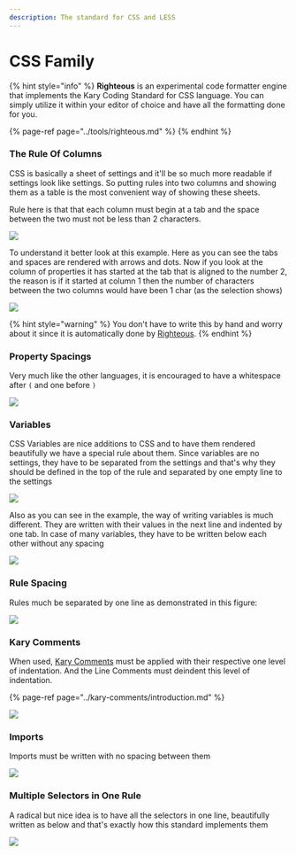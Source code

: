 ```yaml
---
description: The standard for CSS and LESS
---
```


# CSS Family

{% hint style="info" %}
**Righteous** is an experimental code formatter engine that implements the Kary Coding Standard for CSS language. You can simply utilize it within your editor of choice and have all the formatting done for you. 

{% page-ref page="../tools/righteous.md" %}
{% endhint %}



### The Rule Of Columns

CSS is basically a sheet of settings and it'll be so much more readable if settings look like settings. So putting rules into two columns and showing them as a table is the most convenient  way of showing these sheets.

Rule here is that that each column must begin at a tab and the space between the two must not be less than 2 characters.

![](../.gitbook/assets/screen-shot-1397-06-24-at-6.42.56-pm.png)

To understand it better look at this example. Here as you can see the tabs and spaces are rendered with arrows and dots. Now if you look at the column of properties it has started at the tab that is aligned to the number 2, the reason is if it started at column 1 then the number of characters between the two columns would have been 1 char \(as the selection shows\)

![](../.gitbook/assets/screen-shot-1397-06-24-at-6.58.14-pm.png)

{% hint style="warning" %}
You don't have to write this by hand and worry about it since it is automatically done by [Righteous](../tools/righteous.md). 
{% endhint %}

### Property Spacings

Very much like the other languages, it is encouraged to have a whitespace after `(` and one before `)`

![](../.gitbook/assets/screen-shot-1397-06-24-at-7.04.04-pm.png)

### Variables

CSS Variables are nice additions to CSS and to have them rendered beautifully we have a special rule about them. Since variables are no settings, they have to be separated from the settings and that's why they should be defined in the top of the rule and separated by one empty line to the settings

![](../.gitbook/assets/screen-shot-1397-06-24-at-7.05.18-pm.png)

Also as you can see in the example, the way of writing variables is much different. They are written with their values in the next line and indented by one tab. In case of many variables, they have to be written below each other without any spacing

![](../.gitbook/assets/screen-shot-1397-06-24-at-7.08.26-pm.png)

### Rule Spacing

Rules much be separated by one line as demonstrated in this figure:

![](../.gitbook/assets/screen-shot-1397-06-24-at-7.11.48-pm.png)

### Kary Comments

When used, [Kary Comments](../kary-comments/introduction.md) must be applied with their respective one level of indentation. And the Line Comments must deindent this level of indentation.

{% page-ref page="../kary-comments/introduction.md" %}

![](../.gitbook/assets/screen-shot-1397-06-24-at-7.14.42-pm.png)

### Imports

Imports must be written with no spacing between them

![](../.gitbook/assets/screen-shot-1397-06-24-at-7.43.08-pm.png)

### Multiple Selectors in One Rule

A radical but nice idea is to have all the selectors in one line, beautifully written as below and that's exactly how this standard implements them

![](../.gitbook/assets/screen-shot-1397-06-24-at-7.36.05-pm.png)

